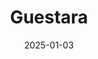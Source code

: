 ---  
layout: startup_page  
title: "Guestara"  
id: "guestara.com"  
permalink: "/guestaraguestara.com01032025/"  
website: "https://www.guestara.com/"  
funding_round: "Pre-Seed"  
funding_amount: "$500K"  
investors: "Sanjay Ghare"  
about: "Guestara is an AI-powered hospitality tech startup offering an AI-enabled platform that integrates key functions such as contactless mobile check-ins, personalized upselling, and smart checkouts for hotels. The platform aims to transform guest management systems and improve efficiency for hotels globally, targeting onboarding of 2 million rooms."  
markets: "Hospitality Technology, AI, SaaS"  
hq: "Pune, Maharastra, India"  
founded_year: "2024"  
linkedin: "https://www.linkedin.com/company/guestara"  
twitter: "https://twitter.com/GuestaraCare"  
instagram: ""  
facebook: ""  
crunchbase: "https://www.crunchbase.com/organization/guestara"  
pitchbook: "https://pitchbook.com/profiles/company/730000-18"  

date_display: "03-Jan-2025"  
date: "2025-01-03"

# SEO Optimization  
meta_title: "Guestara - Pre-Seed Funding ($500K)"  
meta_description: "Guestara, Guestara is an AI-powered hospitality tech startup offering an AI-enabled platform that integrates key functions such as contactless mobile check-ins,..."  
meta_keywords: "Guestara, Hospitality Technology, AI, SaaS, Pre-Seed funding"  
canonical_url: "https://startup.projectstartups.com/guestaraguestara.com01032025/"  
---